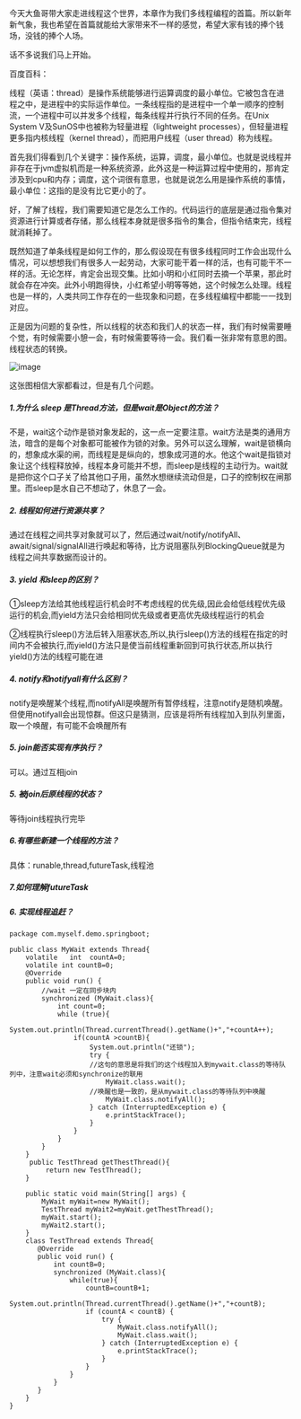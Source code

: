 今天大鱼哥带大家走进线程这个世界，本章作为我们多线程编程的首篇。所以新年新气象，我也希望在首篇就能给大家带来不一样的感觉，希望大家有钱的捧个钱场，没钱的捧个人场。

话不多说我们马上开始。

百度百科：

线程（英语：thread）是操作系统能够进行运算调度的最小单位。它被包含在进程之中，是进程中的实际运作单位。一条线程指的是进程中一个单一顺序的控制流，一个进程中可以并发多个线程，每条线程并行执行不同的任务。在Unix System V及SunOS中也被称为轻量进程（lightweight processes），但轻量进程更多指内核线程（kernel thread），而把用户线程（user thread）称为线程。

首先我们得看到几个关键字：操作系统，运算，调度，最小单位。也就是说线程并非存在于jvm虚拟机而是一种系统资源，此外这是一种运算过程中使用的，那肯定涉及到cpu和内存；调度，这个词很有意思，也就是说怎么用是操作系统的事情，最小单位：这指的是没有比它更小的了。

好，了解了线程，我们需要知道它是怎么工作的。代码运行的底层是通过指令集对资源进行计算或者存储，那么线程本身就是很多指令的集合，但指令结束完，线程就消耗掉了。

既然知道了单条线程是如何工作的，那么假设现在有很多线程同时工作会出现什么情况，可以想想我们有很多人一起劳动，大家可能干着一样的活，也有可能干不一样的活。无论怎样，肯定会出现交集。比如小明和小红同时去摘一个苹果，那此时就会存在冲突。此外小明跑得快，小红希望小明等等她，这个时候怎么处理。线程也是一样的，人类共同工作存在的一些现象和问题，在多线程编程中都能一一找到对应。

正是因为问题的复杂性，所以线程的状态和我们人的状态一样，我们有时候需要睡个觉，有时候需要小憩一会，有时候需要等待一会。我们看一张非常有意思的图。线程状态的转换。


![image](https://gimg2.baidu.com/image_search/src=http%3A%2F%2F5b0988e595225.cdn.sohucs.com%2Fq_70%2Cc_zoom%2Cw_640%2Fimages%2F20171024%2Fa450fdec915d43bca2ad74b63bcaad8e.jpeg&refer=http%3A%2F%2F5b0988e595225.cdn.sohucs.com&app=2002&size=f9999,10000&q=a80&n=0&g=0n&fmt=jpeg?sec=1619441523&t=a41cea1ba8945e343deccc8fdd481b10)

这张图相信大家都看过，但是有几个问题。

##### 1.为什么 sleep 是Thread方法，但是wait是Object的方法？

不是，wait这个动作是锁对象发起的，这一点一定要注意。wait方法是类的通用方法，暗含的是每个对象都可能被作为锁的对象。另外可以这么理解，wait是锁横向的，想象成水渠的闸，而线程是是纵向的，想象成河道的水。他这个wait是指锁对象让这个线程释放掉，线程本身可能并不想，而sleep是线程的主动行为。wait就是把你这个口子关了给其他口子用，虽然水想继续流动但是，口子的控制权在闸那里。而sleep是水自己不想动了，休息了一会。

##### 2. 线程如何进行资源共享？
通过在线程之间共享对象就可以了，然后通过wait/notify/notifyAll、await/signal/signalAll进行唤起和等待，比方说阻塞队列BlockingQueue就是为线程之间共享数据而设计的。

##### 3. yield 和sleep的区别？
①sleep方法给其他线程运行机会时不考虑线程的优先级,因此会给低线程优先级运行的机会,而yield方法只会给相同优先级或者更高优先级线程运行的机会

②线程执行sleep()方法后转入阻塞状态,所以,执行sleep()方法的线程在指定的时间内不会被执行,而yield()方法只是使当前线程重新回到可执行状态,所以执行yield()方法的线程可能在进

##### 4. notify和notifyall有什么区别？
notify是唤醒某个线程,而notifyAll是唤醒所有暂停线程，注意notify是随机唤醒。但使用notifyall会出现惊群。但这只是猜测，应该是将所有线程加入到队列里面，取一个唤醒，有可能不会唤醒所有
##### 5. join能否实现有序执行？
可以。通过互相join
##### 5. 被join后原线程的状态？
等待join线程执行完毕
##### 6.有哪些新建一个线程的方法？
具体：runable,thread,futureTask,线程池
##### 7.如何理解futureTask
    
##### 6. 实现线程追赶？

```
package com.myself.demo.springboot;

public class MyWait extends Thread{
    volatile   int  countA=0;
    volatile int countB=0;
    @Override
    public void run() {
        //wait 一定在同步块内
        synchronized (MyWait.class){
            int count=0;
            while (true){
                System.out.println(Thread.currentThread().getName()+","+countA++);
                if(countA >countB){
                    System.out.println("还锁");
                    try {
                    //这句的意思是将我们的这个线程加入到mywait.class的等待队列中，注意wait必须和synchronize的联用
                        MyWait.class.wait();
                    //唤醒也是一致的，是从mywait.class的等待队列中唤醒
                        MyWait.class.notifyAll();
                    } catch (InterruptedException e) {
                        e.printStackTrace();
                    }
                }
            }
        }
    }
     public TestThread getThestThread(){
         return new TestThread();
    }

    public static void main(String[] args) {
        MyWait myWait=new MyWait();
        TestThread myWait2=myWait.getThestThread();
        myWait.start();
        myWait2.start();
    }
    class TestThread extends Thread{
       @Override
       public void run() {
           int countB=0;
           synchronized (MyWait.class){
               while(true){
                   countB=countB+1;
                   System.out.println(Thread.currentThread().getName()+","+countB);
                   if (countA < countB) {
                       try {
                           MyWait.class.notifyAll();
                           MyWait.class.wait();
                       } catch (InterruptedException e) {
                           e.printStackTrace();
                       }
                   }
               }
           }
       }
    }
}
```


